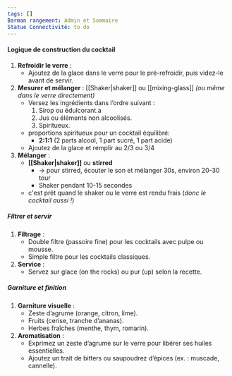 ```yaml
---
tags: []
Barman rangement: Admin et Sommaire
Statue Connectivité: to do
---
```


#### **Logique de construction du cocktail**
1. **Refroidir le verre** :
    - Ajoutez de la glace dans le verre pour le pré-refroidir, puis videz-le avant de servir.
2. **Mesurer et mélanger** : [[Shaker|shaker]] ou [[mixing-glass]] *(ou même dans le verre directement)*
    - Versez les ingrédients dans l’ordre suivant :
        1. Sirop ou édulcorant.a
        2. Jus ou éléments non alcoolisés.
        3. Spiritueux.
    - proportions spiritueux pour un cocktail équilibré:
        - **2:1:1** (2 parts alcool, 1 part sucré, 1 part acide) 
    - Ajoutez de la glace et remplir au 2/3 ou 3/4
1. **Mélanger** :
    - **[[Shaker|shaker]]** ou **stirred** 
	    - -> pour stirred, écouter le son et mélanger 30s, environ 20-30 tour
	    - Shaker pendant 10-15 secondes 
	- c'est prêt quand le shaker ou le verre est rendu frais (*donc le cocktail aussi !*)

##### **Filtrer et servir**
1. **Filtrage** :
    - Double filtre (passoire fine) pour les cocktails avec pulpe ou mousse.
    - Simple filtre pour les cocktails classiques.
2. **Service** :
    - Servez sur glace (on the rocks) ou pur (up) selon la recette.

##### **Garniture et finition**
1. **Garniture visuelle** :
    - Zeste d’agrume (orange, citron, lime).
    - Fruits (cerise, tranche d’ananas).
    - Herbes fraîches (menthe, thym, romarin).
2. **Aromatisation** :
    - Exprimez un zeste d’agrume sur le verre pour libérer ses huiles essentielles.
    - Ajoutez un trait de bitters ou saupoudrez d’épices (ex. : muscade, cannelle).